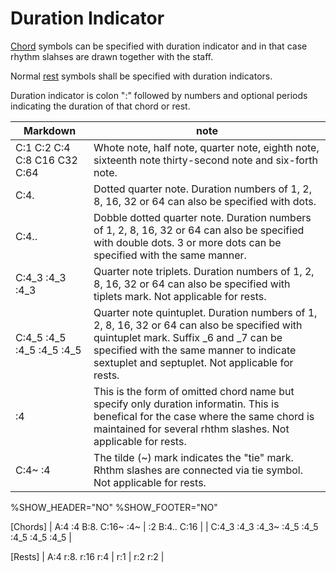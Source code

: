 # Duration Indicator

[Chord](chord.md) symbols can be specified with duration indicator and in that case rhythm slahses are drawn together with the staff. 

Normal [rest](rest.md) symbols shall be specified with duration indicators.

Duration indicator is colon ":" followed by numbers and optional periods indicating the duration of that chord or rest.

| Markdown | note |
| ------- | ---- |
| C:1 C:2 C:4 C:8 C16 C32 C:64 | Whote note, half note, quarter note, eighth note, sixteenth note thirty-second note and six-forth note.  |
| C:4. | Dotted quarter note.  Duration numbers of 1, 2, 8, 16, 32 or 64 can also be specified with dots. |
| C:4.. | Dobble dotted quarter note. Duration numbers of 1, 2, 8, 16, 32 or 64 can also be specified with double dots. 3 or more dots can be specified with the same manner. |
| C:4_3 :4_3 :4_3 | Quarter note triplets. Duration numbers of 1, 2, 8, 16, 32 or 64 can also be specified with tiplets mark. Not applicable for rests.|
| C:4_5 :4_5 :4_5 :4_5 :4_5 | Quarter note quintuplet. Duration numbers of 1, 2, 8, 16, 32 or 64 can also be specified with quintuplet mark. Suffix _6 and _7 can be specified with the same manner to indicate sextuplet and septuplet. Not applicable for rests.|
| :4 | This is the form of omitted chord name but specify only duration informatin. This is benefical for the case where the same chord is maintained for several rhthm slashes. Not applicable for rests.| 
| C:4~ :4 | The tilde (~) mark indicates the "tie" mark. Rhthm slashes are connected via tie symbol. Not applicable for rests. |


<!-- fumen:start -->
%SHOW_HEADER="NO"
%SHOW_FOOTER="NO"

[Chords]
| A:4 :4 B:8. C:16~ :4~ | :2 B:4.. C:16 | 
| C:4_3 :4_3 :4_3~ :4_5 :4_5 :4_5 :4_5 :4_5  |

[Rests]
|  A:4 r:8. r:16 r:4 | r:1 | r:2 r:2 |
<!-- fumen:end -->